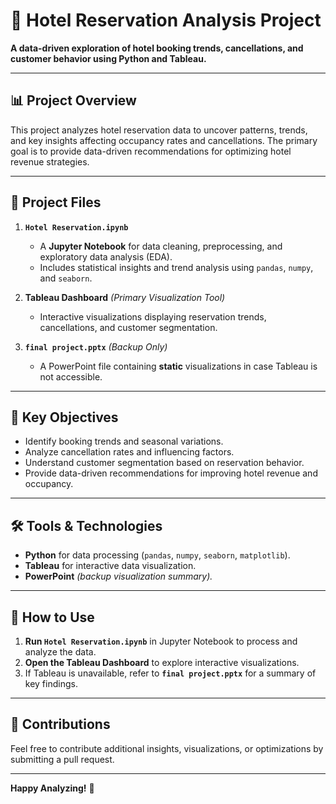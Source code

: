 # 🏨 Hotel Reservation Analysis Project  

**A data-driven exploration of hotel booking trends, cancellations, and customer behavior using Python and Tableau.**  

---

## 📊 Project Overview  

This project analyzes hotel reservation data to uncover patterns, trends, and key insights affecting occupancy rates and cancellations. The primary goal is to provide data-driven recommendations for optimizing hotel revenue strategies.  

---

## 📂 Project Files  

1. **`Hotel Reservation.ipynb`**  
   - A **Jupyter Notebook** for data cleaning, preprocessing, and exploratory data analysis (EDA).  
   - Includes statistical insights and trend analysis using `pandas`, `numpy`, and `seaborn`.  

2. **Tableau Dashboard** *(Primary Visualization Tool)*  
   - Interactive visualizations displaying reservation trends, cancellations, and customer segmentation.  

3. **`final project.pptx`** *(Backup Only)*  
   - A PowerPoint file containing **static** visualizations in case Tableau is not accessible.  

---

## 🎯 Key Objectives  

- Identify booking trends and seasonal variations.  
- Analyze cancellation rates and influencing factors.  
- Understand customer segmentation based on reservation behavior.  
- Provide data-driven recommendations for improving hotel revenue and occupancy.  

---

## 🛠️ Tools & Technologies  

- **Python** for data processing (`pandas`, `numpy`, `seaborn`, `matplotlib`).  
- **Tableau** for interactive data visualization.  
- **PowerPoint** *(backup visualization summary).*  

---

## 🚀 How to Use  

1. **Run `Hotel Reservation.ipynb`** in Jupyter Notebook to process and analyze the data.  
2. **Open the Tableau Dashboard** to explore interactive visualizations.  
3. If Tableau is unavailable, refer to **`final project.pptx`** for a summary of key findings.  

---

## 📢 Contributions  

Feel free to contribute additional insights, visualizations, or optimizations by submitting a pull request.  

---

**Happy Analyzing!** 🚀  

